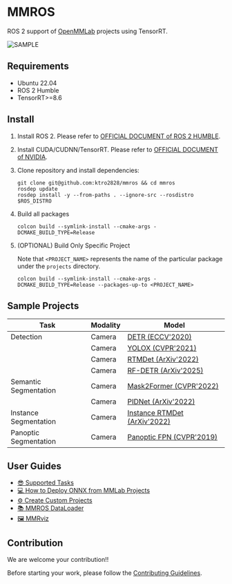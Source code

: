 # MMROS

ROS 2 support of [OpenMMLab](https://openmmlab.com/) projects using TensorRT.

![SAMPLE](./assets/detection2d.gif)

## Requirements

- Ubuntu 22.04
- ROS 2 Humble
- TensorRT>=8.6

## Install

1. Install ROS 2. Please refer to [OFFICIAL DOCUMENT of ROS 2 HUMBLE](https://docs.ros.org/en/humble/Installation.html).
2. Install CUDA/CUDNN/TensorRT. Please refer to [OFFICIAL DOCUMENT of NVIDIA](https://docs.nvidia.com/deeplearning/tensorrt/install-guide/index.html).
3. Clone repository and install dependencies:

   ```shell
   git clone git@github.com:ktro2828/mmros && cd mmros
   rosdep update
   rosdep install -y --from-paths . --ignore-src --rosdistro $ROS_DISTRO
   ```

4. Build all packages

   ```shell
   colcon build --symlink-install --cmake-args -DCMAKE_BUILD_TYPE=Release
   ```

5. (OPTIONAL) Build Only Specific Project

   Note that `<PROJECT_NAME>` represents the name of the particular package under the `projects` directory.

   ```shell
   colcon build --symlink-install --cmake-args -DCMAKE_BUILD_TYPE=Release --packages-up-to <PROJECT_NAME>
   ```

## Sample Projects

| Task                  | Modality | Model                                                         |
| --------------------- | -------- | ------------------------------------------------------------- |
| Detection             | Camera   | [DETR (ECCV'2020)](./projects/detr.md)                        |
|                       | Camera   | [YOLOX (CVPR'2021)](./projects/yolox.md)                      |
|                       | Camera   | [RTMDet (ArXiv'2022)](./projects/rtmdet.md)                   |
|                       | Camera   | [RF-DETR (ArXiv'2025)](./projects/rfdetr.md)                  |
| Semantic Segmentation | Camera   | [Mask2Former (CVPR'2022)](./projects/mask2former.md)          |
|                       | Camera   | [PIDNet (ArXiv'2022)](./projects/pidnet.md)                   |
| Instance Segmentation | Camera   | [Instance RTMDet (ArXiv'2022)](./projects/instance_rtmdet.md) |
| Panoptic Segmentation | Camera   | [Panoptic FPN (CVPR'2019)](./projects/panoptic_fpn.md)        |

## User Guides

- [😎 Supported Tasks](./tasks/README.md)
- [💻 How to Deploy ONNX from MMLab Projects](./deploys/README.md)
- [⚙️ Create Custom Projects](./projects/README.md)
- [📚 MMROS DataLoader](./datasets/README.md)
- [🖼️ MMRviz](./visualizers/README.md)

## Contribution

We are welcome your contribution!!

Before starting your work, please follow the [Contributing Guidelines](./CONTRIBUTING.md).
